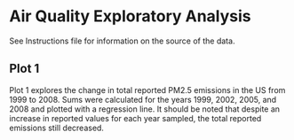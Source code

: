 # Air Quality Exploratory Analysis

See Instructions file for information on the source of the data.

## Plot 1

Plot 1 explores the change in total reported PM2.5 emissions in the US from 1999 
to 2008.  Sums were calculated for the years 1999, 2002, 2005, and 2008 and 
plotted with a regression line.  It should be noted that despite an increase in 
reported values for each year sampled, the total reported emissions still 
decreased.

